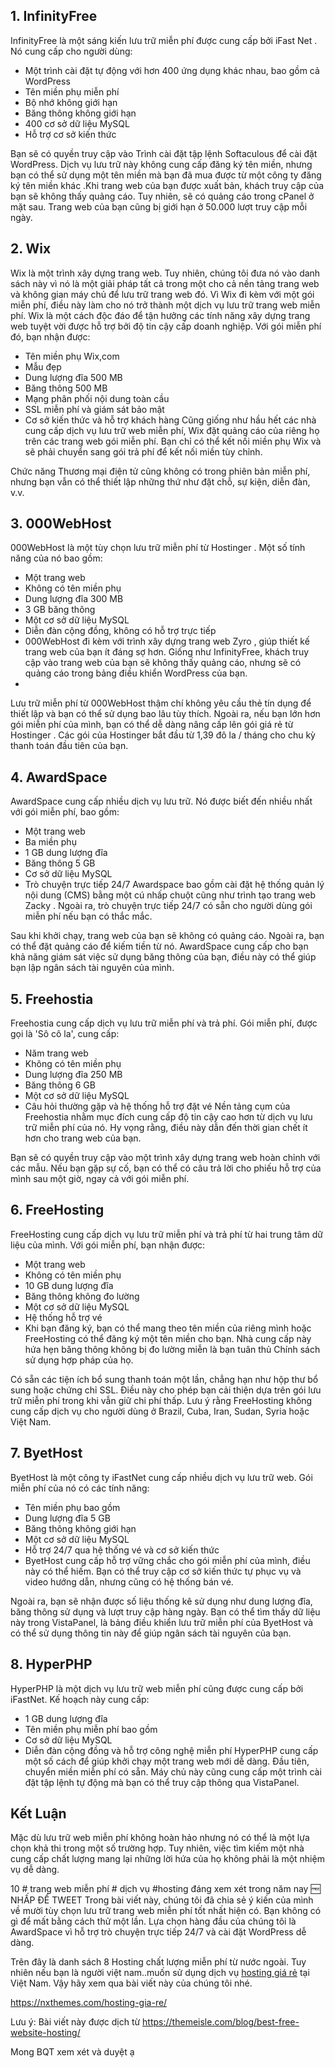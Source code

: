 ## 1. InfinityFree

InfinityFree là một sáng kiến ​​lưu trữ miễn phí được cung cấp bởi iFast Net . Nó cung cấp cho người dùng:

* Một trình cài đặt tự động với hơn 400 ứng dụng khác nhau, bao gồm cả WordPress
* Tên miền phụ miễn phí
* Bộ nhớ không giới hạn
* Băng thông không giới hạn
* 400 cơ sở dữ liệu MySQL
* Hỗ trợ cơ sở kiến ​​thức

Bạn sẽ có quyền truy cập vào Trình cài đặt tập lệnh Softaculous để cài đặt WordPress. Dịch vụ lưu trữ này không cung cấp đăng ký tên miền, nhưng bạn có thể sử dụng một tên miền mà bạn đã mua được từ một công ty đăng ký tên miền khác .Khi trang web của bạn được xuất bản, khách truy cập của bạn sẽ không thấy quảng cáo. Tuy nhiên, sẽ có quảng cáo trong cPanel ở mặt sau. Trang web của bạn cũng bị giới hạn ở 50.000 lượt truy cập mỗi ngày.

## 2. Wix

Wix là một trình xây dựng trang web. Tuy nhiên, chúng tôi đưa nó vào danh sách này vì nó là một giải pháp tất cả trong một cho cả nền tảng trang web và không gian máy chủ để lưu trữ trang web đó. Vì Wix đi kèm với một gói miễn phí, điều này làm cho nó trở thành một dịch vụ lưu trữ trang web miễn phí. Wix là một cách độc đáo để tận hưởng các tính năng xây dựng trang web tuyệt vời được hỗ trợ bởi độ tin cậy cấp doanh nghiệp. Với gói miễn phí đó, bạn nhận được:

* Tên miền phụ Wix,com
* Mẫu đẹp
* Dung lượng đĩa 500 MB
* Băng thông 500 MB
* Mạng phân phối nội dung toàn cầu
* SSL miễn phí và giám sát bảo mật
* Cơ sở kiến ​​thức và hỗ trợ khách hàng
Cũng giống như hầu hết các nhà cung cấp dịch vụ lưu trữ web miễn phí, Wix đặt quảng cáo của riêng họ trên các trang web gói miễn phí. Bạn chỉ có thể kết nối miền phụ Wix và sẽ phải chuyển sang gói trả phí để kết nối miền tùy chỉnh.

Chức năng Thương mại điện tử cũng không có trong phiên bản miễn phí, nhưng bạn vẫn có thể thiết lập những thứ như đặt chỗ, sự kiện, diễn đàn, v.v. 

## 3. 000WebHost

000WebHost là một tùy chọn lưu trữ miễn phí từ Hostinger . Một số tính năng của nó bao gồm:

* Một trang web
* Không có tên miền phụ
* Dung lượng đĩa 300 MB
* 3 GB băng thông
* Một cơ sở dữ liệu MySQL
* Diễn đàn cộng đồng, không có hỗ trợ trực tiếp
* 000WebHost đi kèm với trình xây dựng trang web Zyro , giúp thiết kế trang web của bạn ít đáng sợ hơn. Giống như InfinityFree, khách truy cập vào trang web của bạn sẽ không thấy quảng cáo, nhưng sẽ có quảng cáo trong bảng điều khiển WordPress của bạn.
* 
Lưu trữ miễn phí từ 000WebHost thậm chí không yêu cầu thẻ tín dụng để thiết lập và bạn có thể sử dụng bao lâu tùy thích. Ngoài ra, nếu bạn lớn hơn gói miễn phí của mình, bạn có thể dễ dàng nâng cấp lên gói giá rẻ từ Hostinger . Các gói của Hostinger bắt đầu từ 1,39 đô la / tháng cho chu kỳ thanh toán đầu tiên của bạn.

## 4. AwardSpace

AwardSpace cung cấp nhiều dịch vụ lưu trữ. Nó được biết đến nhiều nhất với gói miễn phí, bao gồm:

* Một trang web
* Ba miền phụ
* 1 GB dung lượng đĩa
* Băng thông 5 GB
* Cơ sở dữ liệu MySQL
* Trò chuyện trực tiếp 24/7
Awardspace bao gồm cài đặt hệ thống quản lý nội dung (CMS) bằng một cú nhấp chuột cũng như trình tạo trang web Zacky . Ngoài ra, trò chuyện trực tiếp 24/7 có sẵn cho người dùng gói miễn phí nếu bạn có thắc mắc.

Sau khi khởi chạy, trang web của bạn sẽ không có quảng cáo. Ngoài ra, bạn có thể đặt quảng cáo để kiếm tiền từ nó. AwardSpace cung cấp cho bạn khả năng giám sát việc sử dụng băng thông của bạn, điều này có thể giúp bạn lập ngân sách tài nguyên của mình.

## 5. Freehostia

Freehostia cung cấp dịch vụ lưu trữ miễn phí và trả phí. Gói miễn phí, được gọi là 'Sô cô la', cung cấp:

* Năm trang web
* Không có tên miền phụ
* Dung lượng đĩa 250 MB
* Băng thông 6 GB
* Một cơ sở dữ liệu MySQL
* Câu hỏi thường gặp và hệ thống hỗ trợ đặt vé
Nền tảng cụm của Freehostia nhằm mục đích cung cấp độ tin cậy cao hơn từ dịch vụ lưu trữ miễn phí của nó. Hy vọng rằng, điều này dẫn đến thời gian chết ít hơn cho trang web của bạn.

Bạn sẽ có quyền truy cập vào một trình xây dựng trang web hoàn chỉnh với các mẫu. Nếu bạn gặp sự cố, bạn có thể có câu trả lời cho phiếu hỗ trợ của mình sau một giờ, ngay cả với gói miễn phí.


## 6. FreeHosting

FreeHosting cung cấp dịch vụ lưu trữ miễn phí và trả phí từ hai trung tâm dữ liệu của mình. Với gói miễn phí, bạn nhận được:

* Một trang web
* Không có tên miền phụ
* 10 GB dung lượng đĩa
* Băng thông không đo lường
* Một cơ sở dữ liệu MySQL
* Hệ thống hỗ trợ vé
* Khi bạn đăng ký, bạn có thể mang theo tên miền của riêng mình hoặc FreeHosting có thể đăng ký một tên miền cho bạn. Nhà cung cấp này hứa hẹn băng thông không bị đo lường miễn là bạn tuân thủ Chính sách sử dụng hợp pháp của họ.

Có sẵn các tiện ích bổ sung thanh toán một lần, chẳng hạn như hộp thư bổ sung hoặc chứng chỉ SSL. Điều này cho phép bạn cải thiện dựa trên gói lưu trữ miễn phí trong khi vẫn giữ chi phí thấp. Lưu ý rằng FreeHosting không cung cấp dịch vụ cho người dùng ở Brazil, Cuba, Iran, Sudan, Syria hoặc Việt Nam.

## 7. ByetHost

ByetHost là một công ty iFastNet cung cấp nhiều dịch vụ lưu trữ web. Gói miễn phí của nó có các tính năng:

* Tên miền phụ bao gồm
* Dung lượng đĩa 5 GB
* Băng thông không giới hạn
* Một cơ sở dữ liệu MySQL
* Hỗ trợ 24/7 qua hệ thống vé và cơ sở kiến ​​thức
* ByetHost cung cấp hỗ trợ vững chắc cho gói miễn phí của mình, điều này có thể hiếm. Bạn có thể truy cập cơ sở kiến ​​thức tự phục vụ và video hướng dẫn, nhưng cũng có hệ thống bán vé.

Ngoài ra, bạn sẽ nhận được số liệu thống kê sử dụng như dung lượng đĩa, băng thông sử dụng và lượt truy cập hàng ngày. Bạn có thể tìm thấy dữ liệu này trong VistaPanel, là bảng điều khiển lưu trữ miễn phí của ByetHost và có thể sử dụng thông tin này để giúp ngân sách tài nguyên của bạn.

## 8. HyperPHP
HyperPHP là một dịch vụ lưu trữ web miễn phí cũng được cung cấp bởi iFastNet. Kế hoạch này cung cấp:

* 1 GB dung lượng đĩa
* Tên miền phụ miễn phí bao gồm
* Cơ sở dữ liệu MySQL
* Diễn đàn cộng đồng và hỗ trợ công nghệ miễn phí
HyperPHP cung cấp một số cách để giúp khởi chạy một trang web mới dễ dàng. Đầu tiên, chuyển miền miễn phí có sẵn. Máy chủ này cũng cung cấp một trình cài đặt tập lệnh tự động mà bạn có thể truy cập thông qua VistaPanel.

## Kết Luận
Mặc dù lưu trữ web miễn phí không hoàn hảo nhưng nó có thể là một lựa chọn khả thi trong một số trường hợp. Tuy nhiên, việc tìm kiếm một nhà cung cấp chất lượng mang lại những lời hứa của họ không phải là một nhiệm vụ dễ dàng.

10 # trang web miễn phí # dịch vụ #hosting đáng xem xét trong năm nay 🆓
NHẤP ĐỂ TWEET 
Trong bài viết này, chúng tôi đã chia sẻ ý kiến ​​của mình về mười tùy chọn lưu trữ trang web miễn phí tốt nhất hiện có. Bạn không có gì để mất bằng cách thử một lần. Lựa chọn hàng đầu của chúng tôi là AwardSpace vì hỗ trợ trò chuyện trực tiếp 24/7 và cài đặt WordPress dễ dàng.

Trên đây là danh sách 8 Hosting chất lượng miễn phí từ nước ngoài. Tuy nhiên nếu bạn là người việt nam..muốn sử dụng dịch vụ [hosting giá rẻ](https://nxthemes.com/hosting-gia-re/) tại Việt Nam. Vậy hãy xem qua bài viết này của chúng tôi nhé.

https://nxthemes.com/hosting-gia-re/

Lưu ý: Bài viết này được dịch từ https://themeisle.com/blog/best-free-website-hosting/

Mong BQT xem xét và duyệt ạ